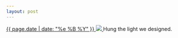 ```yaml
---
layout: post
---
```


<p>
  <a href="/297">
    <time>{{ page.date | date: "%e %B %Y" }}</time>
    <img src="{{ site.assets_url }}/297.jpg">
  </a>
  Hung the light we designed.
</p>
